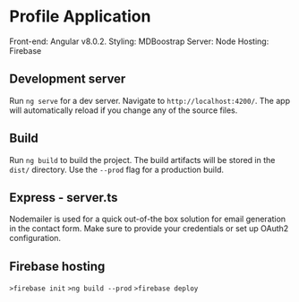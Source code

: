 # Profile Application

Front-end: Angular v8.0.2.
Styling: MDBoostrap
Server: Node 
Hosting: Firebase

## Development server

Run `ng serve` for a dev server. Navigate to `http://localhost:4200/`. The app will automatically reload if you change any of the source files.

## Build

Run `ng build` to build the project. The build artifacts will be stored in the `dist/` directory. Use the `--prod` flag for a production build.

## Express - server.ts
Nodemailer is used for a quick out-of-the box solution for email generation in the contact form.
Make sure to provide your credentials or set up OAuth2 configuration.


## Firebase hosting

`>firebase init`
`>ng build --prod`
`>firebase deploy`



